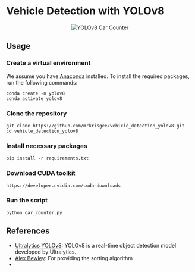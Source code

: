 # Vehicle Detection with YOLOv8

<p align="center">
  <img src="https://github.com/mrkrisgee/vehicle_detection_yolov8/blob/main/yolov8l_car_counter.gif" alt="YOLOv8 Car Counter">
</p>

## Usage

### Create a virtual environment

We assume you have [Anaconda](https://www.anaconda.com/) installed. To install the required packages, run the following commands:

```
conda create -n yolov8
conda activate yolov8
```

### Clone the repository

```
git clone https://github.com/mrkrisgee/vehicle_detection_yolov8.git
cd vehicle_detection_yolov8
```

### Install necessary packages

```
pip install -r requirements.txt
```

### Download CUDA toolkit

```
https://developer.nvidia.com/cuda-downloads
```

### Run the script

```
python car_counter.py
```


## References

- [Ultralytics YOLOv8](https://github.com/ultralytics/ultralytics): YOLOv8 is a real-time object detection model developed by Ultralytics.
- [Alex Bewley](https://github.com/abewley/sort): For providing the sorting algorithm
- 
